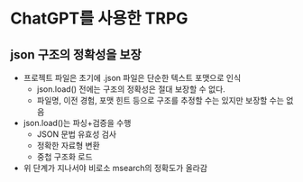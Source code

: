 # ChatGPT를 사용한 TRPG

## json 구조의 정확성을 보장

- 프로젝트 파일은 초기에 .json 파일은 단순한 텍스트 포맷으로 인식
  - json.load() 전에는 구조의 정확성은 절대 보장할 수 없다.
  - 파일명, 이전 경험, 포맷 힌트 등으로 구조를 추정할 수는 있지만 보장할 수는 없음
- json.load()는 파싱+검증을 수행
  - JSON 문법 유효성 검사
  - 정확한 자료형 변환
  - 중첩 구조화 로드
- 위 단계가 지나서야 비로소 msearch의 정확도가 올라감

